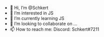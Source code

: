 - 👋 Hi, I’m @Schkert
- 👀 I’m interested in JS
- 🌱 I’m currently learning JS
- 💞️ I’m looking to collaborate on ...
- 📫 How to reach me: Discord: Schkert#7211


<!---
Schkert/Schkert is a ✨ special ✨ repository because its `README.md` (this file) appears on your GitHub profile.
You can click the Preview link to take a look at your changes.
--->
